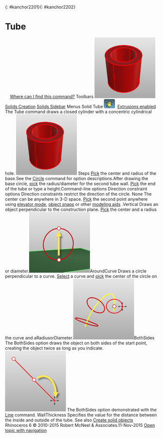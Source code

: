 ---
---

{: #kanchor2201}{: #kanchor2202}
# Tube
 [![images/transparent.gif](images/transparent.gif)Where can I find this command?](javascript:void(0);) Toolbars
![images/tube.png](images/tube.png) [Solids Creation](solid-creation-toolbar.html)  [Solids Sidebar](solids-sidebar-toolbar.html) 
Menus
Solid
Tube
![images/extrusion-tag.png](images/extrusion-tag.png)&#160; [Extrusions enabled](extrusionsenabled.html) 
The Tube command draws a closed cylinder with a concentric cylindrical hole.
![images/tube.png](images/tube.png)
Steps
 [Pick](pick-location.html) the center and radius of the base.See the [Circle](circle.html) command for option descriptions.After drawing the base circle, [pick](pick-location.html) the radius/diameter for the second tube wall. [Pick](pick-location.html) the end of the tube or type a height.Command-line options
Direction constraint options
Direction constraints restrict the direction of the circle.
None
The center can be anywhere in 3-D space.
 [Pick](pick-location.html) the second point anywhere using [elevator mode](cursor-constraints.html#elevator-mode), [object snaps](object-snaps.html) or other [modeling aids](modeling-aids.html) .Vertical
Draws an object perpendicular to the construction plane.
 [Pick](pick-location.html) the center and a radius or diameter.![images/circle-vertical.png](images/circle-vertical.png)AroundCurve
Draws a circle perpendicular to a curve.
 [Select](select-objects.html) a curve and [pick](pick-location.html) the center of the circle on the curve and aRadiusorDiameter.![images/circle-aroundcurve.png](images/circle-aroundcurve.png)BothSides
The BothSides option draws the object on both sides of the start point, creating the object twice as long as you indicate.
![images/line-bothsides.png](images/line-bothsides.png)
The BothSides option demonstrated with the [Line](line.html) command.
WallThickness
Specifies the value for the distance between the inside and outside of the tube.
See also
 [Create solid objects](sak-solid.html) 
&#160;
&#160;
Rhinoceros 6 © 2010-2015 Robert McNeel &amp; Associates.11-Nov-2015
 [Open topic with navigation](tube.html) 

